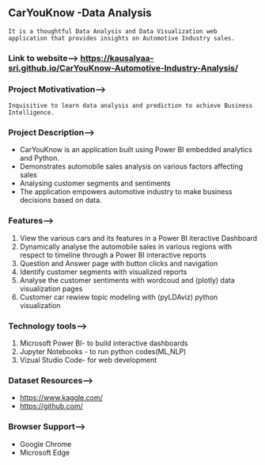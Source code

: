 ## CarYouKnow -Data Analysis
    It is a thoughtful Data Analysis and Data Visualization web application that provides insights on Automotive Industry sales.

### Link to website--> https://kausalyaa-sri.github.io/CarYouKnow-Automotive-Industry-Analysis/

### Project Motivativation-->
    Inquisitive to learn data analysis and prediction to achieve Business Intelligence.  
    
### Project Description-->
   - CarYouKnow is an application built using Power BI embedded analytics and Python.
   - Demonstrates automobile sales analysis on various factors affecting sales
   - Analysing customer segments and sentiments
   - The application empowers automotive industry to make business decisions based on data. 

### Features-->
   1. View the various cars and its features in a Power BI iteractive Dashboard
   2. Dynamically analyse the automobile sales in various regions with respect to timeline through a Power BI interactive reports
   3. Question and Answer page with button clicks and navigation 
   4. Identify customer segments with visualized reports
   5. Analyse the customer sentiments with wordcoud and (plotly) data visualization pages
   6. Customer car rewiew topic modeling with (pyLDAviz) python visualization 

### Technology tools-->
   1. Microsoft Power BI-  to build interactive dashboards
   2. Jupyter Notebooks -  to run python codes(ML,NLP)
   3. Vizual Studio Code-  for web development

### Dataset Resources-->
   - https://www.kaggle.com/
   - https://github.com/

### Browser Support-->
   - Google Chrome
   - Microsoft Edge
   
